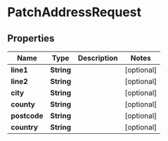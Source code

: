 

# PatchAddressRequest


## Properties

| Name | Type | Description | Notes |
|------------ | ------------- | ------------- | -------------|
|**line1** | **String** |  |  [optional] |
|**line2** | **String** |  |  [optional] |
|**city** | **String** |  |  [optional] |
|**county** | **String** |  |  [optional] |
|**postcode** | **String** |  |  [optional] |
|**country** | **String** |  |  [optional] |



